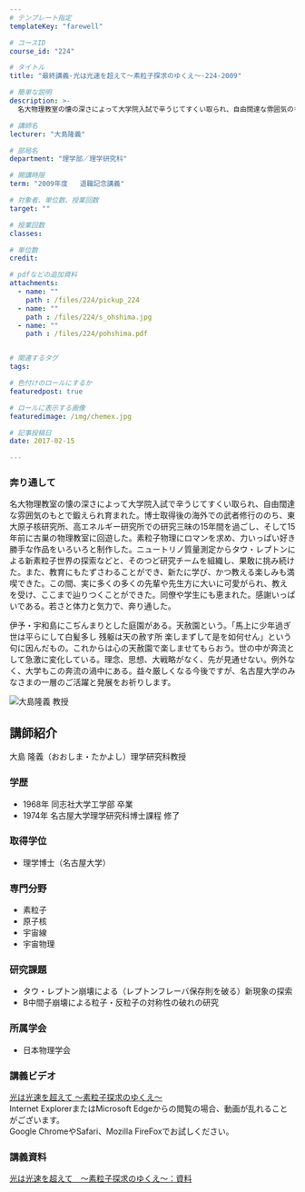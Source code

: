 ```yaml
---
# テンプレート指定
templateKey: "farewell"

# コースID
course_id: "224"

# タイトル
title: "最終講義-光は光速を超えて〜素粒子探求のゆくえ〜-224-2009"

# 簡単な説明
description: >-
  名大物理教室の懐の深さによって大学院入試で辛うじてすくい取られ、自由闊達な雰囲気のもとで鍛えられ育まれた。博士取得後の海外での武者修行ののち、東大原子核研究所、高エネルギー研究所での研究三昧の15...

# 講師名
lecturer: "大島隆義"

# 部局名
department: "理学部／理学研究科"

# 開講時限
term: "2009年度	退職記念講義"

# 対象者、単位数、授業回数
target: ""

# 授業回数
classes: 

# 単位数
credit: 

# pdfなどの追加資料
attachments: 
  - name: "" 
    path : /files/224/pickup_224
  - name: "" 
    path : /files/224/s_ohshima.jpg
  - name: "" 
    path : /files/224/pohshima.pdf


# 関連するタグ
tags:

# 色付けのロールにするか
featuredpost: true

# ロールに表示する画像
featuredimage: /img/chemex.jpg

# 記事投稿日
date: 2017-02-15

---
```

### 奔り通して

名大物理教室の懐の深さによって大学院入試で辛うじてすくい取られ、自由闊達な雰囲気のもとで鍛えられ育まれた。博士取得後の海外での武者修行ののち、東大原子核研究所、高エネルギー研究所での研究三昧の15年間を過ごし、そして15年前に古巣の物理教室に回遊した。素粒子物理にロマンを求め、力いっぱい好き勝手な作品をいろいろと制作した。ニュートリノ質量測定からタウ・レプトンによる新素粒子世界の探索などと、そのつど研究チームを組織し、果敢に挑み続けた。また、教育にもたずさわることができ、新たに学び、かつ教える楽しみも満喫できた。この間、実に多くの多くの先輩や先生方に大いに可愛がられ、教えを受け、ここまで辿りつくことができた。同僚や学生にも恵まれた。感謝いっぱいである。若さと体力と気力で、奔り通した。

伊予・宇和島にこぢんまりとした庭園がある。天赦園という。「馬上に少年過ぎ 世は平らにして白髪多し 残躯は天の赦す所 楽しまずして是を如何せん」という句に因んだもの。これからは心の天赦園で楽しませてもらおう。世の中が奔流として急激に変化している。理念、思想、大戦略がなく、先が見通せない。例外なく、大学もこの奔流の渦中にある。益々厳しくなる今後ですが、名古屋大学のみなさまの一層のご活躍と発展をお祈りします。

![大島隆義 教授](/files/224/s_ohshima.jpg) 
## 講師紹介

大島 隆義（おおしま・たかよし）理学研究科教授 

### 学歴

  * 1968年 同志社大学工学部 卒業
  * 1974年 名古屋大学理学研究科博士課程 修了

### 取得学位

  * 理学博士（名古屋大学）

### 専門分野

  * 素粒子
  * 原子核
  * 宇宙線
  * 宇宙物理

### 研究課題

  * タウ・レプトン崩壊による（レプトンフレーバ保存則を破る）新現象の探索
  * B中間子崩壊による粒子・反粒子の対称性の破れの研究

### 所属学会

  * 日本物理学会
### 講義ビデオ

[光は光速を超えて 〜素粒子探求のゆくえ〜](http://nuvideo.media.nagoya-u.ac.jp/embed/b2f44728a8ae21ff659a6be5362c816fb73e7158)  
Internet ExplorerまたはMicrosoft Edgeからの閲覧の場合、動画が乱れることがございます。  
Google ChromeやSafari、Mozilla FireFoxでお試しください。 

### 講義資料


[光は光速を超えて　〜素粒子探求のゆくえ〜：資料](/files/224/pohshima.pdf) 
